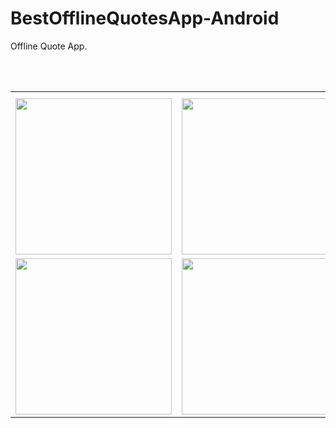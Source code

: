 # BestOfflineQuotesApp-Android
Offline Quote App. 


</br> </br> <table> <tr> <th></th> <th></th> </tr> <tr> <td><img width="250px" src="https://user-images.githubusercontent.com/87483405/138678459-c63a5f8c-deeb-4b29-8dd1-8e374b0e29e3.jpg"/></td> <td><img width="250px" src="https://user-images.githubusercontent.com/87483405/138678455-2dc250de-d73f-4ea9-ab66-dd160d4a37da.jpg"/></td> </tr> 

<tr> <td><img width="250px" src="https://user-images.githubusercontent.com/87483405/138678452-5bfdfdad-c396-46f8-8aca-fc1a3f82d062.jpg"/></td> <td><img width="250px" src="https://user-images.githubusercontent.com/87483405/138678448-e4f4ad52-3c44-47b1-a6cb-cf81698fb6f2.jpg"/></td> </tr>
</table>
